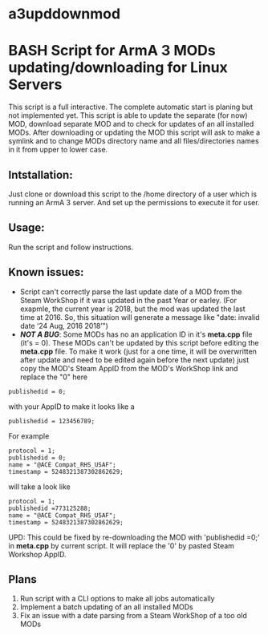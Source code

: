 # a3upddownmod
# BASH Script for ArmA 3 MODs updating/downloading for Linux Servers 

This script is a full interactive. The complete automatic start is planing but not implemented yet.
This script is able to update the separate (for now) MOD, download separate MOD and to check for updates of an all installed MODs.
After downloading or updating the MOD this script will ask to make a symlink and to change MODs directory name and all files/directories names in it from upper to lower case.

## Intstallation: 
Just clone or download this script to the /home directory of a user which is running an ArmA 3 server. And set up the permissions to execute it for user.
## Usage: 
Run the script and follow instructions.
## Known issues:
- Script can't correctly parse the last update date of a MOD from the Steam WorkShop if it was updated in the past Year or earley. (For exapmle, the current year is 2018, but the mod was updated the last time at 2016. So, this situation will generate a message like "date: invalid date ‘24 Aug, 2016 2018’")
- _**NOT A BUG**_: Some MODs has no an application ID in it's **meta.cpp** file (it's = 0). These MODs can't be updated by this script before editing the **meta.cpp** file. To make it work (just for a one time, it will be overwritten after update and need to be edited again before the next update) just copy the MOD's Steam AppID from the MOD's WorkShop link and replace the "0" here
```
publishedid = 0;
```
with your AppID to make it looks like a
```
publishedid = 123456789;
```
For example
```
protocol = 1;
publishedid = 0;
name = "@ACE Compat_RHS_USAF";
timestamp = 5248321387302862629;
```
will take a look like
```
protocol = 1;
publishedid =773125288;
name = "@ACE Compat_RHS_USAF";
timestamp = 5248321387302862629;
```
UPD: This could be fixed by re-downloading the MOD with 'publishedid =0;' in **meta.cpp** by current script. It will replace the '0' by pasted Steam Workshop AppID.

## Plans
1. Run script with a CLI options to make all jobs automatically
2. Implement a batch updating of an all installed MODs
3. Fix an issue with a date parsing from a Steam WorkShop of a too old MODs
